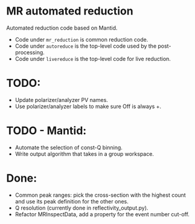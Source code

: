 # MR automated reduction
Automated reduction code based on Mantid.

 - Code under `mr_reduction` is common reduction code.
 - Code under `autoreduce` is the top-level code used by the post-processing.
 - Code under `livereduce` is the top-level code for live reduction.

# TODO:
- Update polarizer/analyzer PV names.
- Use polarizer/analyzer labels to make sure Off is always +.

# TODO - Mantid:
- Automate the selection of const-Q binning.
- Write output algorithm that takes in a group workspace.

# Done:
- Common peak ranges: pick the cross-section with the highest count and use its peak definition for the other ones.
- Q resolution (currently done in reflectivity_output.py).
- Refactor MRInspectData, add a property for the event number cut-off.
